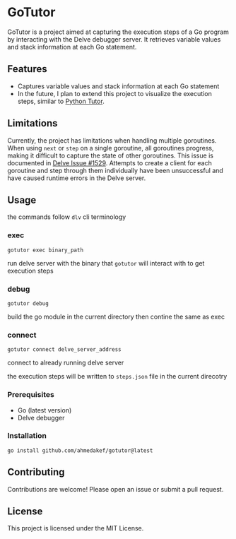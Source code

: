 # GoTutor

GoTutor is a project aimed at capturing the execution steps of a Go program by interacting with the Delve debugger server. It retrieves variable values and stack information at each Go statement.

## Features

- Captures variable values and stack information at each Go statement
- In the future, I plan to extend this project to visualize the execution steps, similar to [Python Tutor](https://pythontutor.com/).

## Limitations
Currently, the project has limitations when handling multiple goroutines. When using `next` or `step` on a single goroutine, all goroutines progress, making it difficult to capture the state of other goroutines. This issue is documented in [Delve Issue #1529](https://github.com/go-delve/delve/issues/1529).
Attempts to create a client for each goroutine and step through them individually have been unsuccessful and have caused runtime errors in the Delve server.

## Usage
the commands follow `dlv` cli terminology

### exec
```
gotutor exec binary_path
```
run delve server with the binary that `gotutor` will interact with to get execution steps

### debug
```
gotutor debug
```
build the go module in the current directory then contine the same as exec

### connect
```
gotutor connect delve_server_address
```
connect to already running delve server

the execution steps will be written to `steps.json` file in the current direcotry

### Prerequisites

- Go (latest version)
- Delve debugger

### Installation

```
go install github.com/ahmedakef/gotutor@latest
```


## Contributing

Contributions are welcome! Please open an issue or submit a pull request.

## License

This project is licensed under the MIT License.
